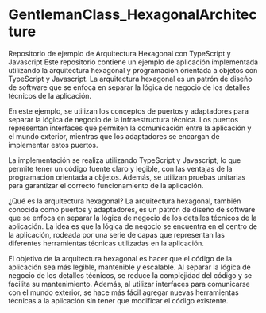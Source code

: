 # GentlemanClass_HexagonalArchitecture

Repositorio de ejemplo de Arquitectura Hexagonal con TypeScript y Javascript
Este repositorio contiene un ejemplo de aplicación implementada utilizando la arquitectura hexagonal y programación orientada a objetos con TypeScript y Javascript. La arquitectura hexagonal es un patrón de diseño de software que se enfoca en separar la lógica de negocio de los detalles técnicos de la aplicación.

En este ejemplo, se utilizan los conceptos de puertos y adaptadores para separar la lógica de negocio de la infraestructura técnica. Los puertos representan interfaces que permiten la comunicación entre la aplicación y el mundo exterior, mientras que los adaptadores se encargan de implementar estos puertos.

La implementación se realiza utilizando TypeScript y Javascript, lo que permite tener un código fuente claro y legible, con las ventajas de la programación orientada a objetos. Además, se utilizan pruebas unitarias para garantizar el correcto funcionamiento de la aplicación.

¿Qué es la arquitectura hexagonal?
La arquitectura hexagonal, también conocida como puertos y adaptadores, es un patrón de diseño de software que se enfoca en separar la lógica de negocio de los detalles técnicos de la aplicación. La idea es que la lógica de negocio se encuentra en el centro de la aplicación, rodeada por una serie de capas que representan las diferentes herramientas técnicas utilizadas en la aplicación.

El objetivo de la arquitectura hexagonal es hacer que el código de la aplicación sea más legible, mantenible y escalable. Al separar la lógica de negocio de los detalles técnicos, se reduce la complejidad del código y se facilita su mantenimiento. Además, al utilizar interfaces para comunicarse con el mundo exterior, se hace más fácil agregar nuevas herramientas técnicas a la aplicación sin tener que modificar el código existente.
